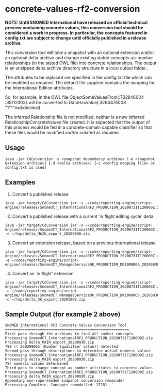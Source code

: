 # concrete-values-rf2-conversion

__NOTE: Until SNOMED International have released an official technical preview containing concrete values, this conversion tool should be considered a work in progress.  In particular, the concepts featured in config.txt are subject to change until officially published in a release archive__

This conversion tool will take a snapshot with an optional extension and/or an optional delta archive and change existing stated concepts-as-number 
relationships (in the stated OWL file) into concrete relationships.  The output is an unzipped delta archive directory structure in a local output folder..

The attributes to be replaced are specified in the config.txt file which can be modified as required.  The default file supplied contains the mapping for the International Edition attributes.

So, for example, in the OWL file ObjectSomeValuesFrom(:732946004 :38112003) will be converted to DataHasValue(:3264476008 \"1\"^^xsd:decimal)

The inferred Relationship file is not modified, neither is a new inferred RelationshipConcreteValues file created. It is expected that the output of this process would be
fed in a concrete-domain capable classifier so that these files would be modified and/or created as required.

## Usage
`java -jar CdConversion -s <snapshot dependency archive> [-e <snapshot extension archive>] [-d <delta archive>] [-c <config mapping file> or config.txt is used]`

## Examples
1.  Convert a published release

```
java -jar target/CdConversion.jar -s ~/code/reporting-engine/script-engine/releases/SnomedCT_InternationalRF2_PRODUCTION_20200731T120000Z.zip
```
  
2.  Convert a published release with a current 'in flight editing cycle' delta

```  
java -jar target/CdConversion.jar -s ~/code/reporting-engine/script-engine/releases/SnomedCT_InternationalRF2_PRODUCTION_20200731T120000Z.zip -d ~/tmp/delta_MAIN_export_20200930.zip
```

3.  Convert an extension release, based on a previous international release

```
java -jar target/CdConversion.jar -s ~/code/reporting-engine/script-engine/releases/SnomedCT_InternationalRF2_PRODUCTION_20200731T120000Z.zip  
-e ~/code/reporting-engine/script-engine/releases/SnomedCT_ManagedServiceDK_PRODUCTION_DK1000005_20200930T120000Z.zip
```
4.   Convert an 'in flight' extension

```
java -jar target/CdConversion.jar -s ~/code/reporting-engine/script-engine/releases/SnomedCT_InternationalRF2_PRODUCTION_20200731T120000Z.zip  
-e ~/code/reporting-engine/script-engine/releases/SnomedCT_ManagedServiceDK_PRODUCTION_DK1000005_20200930T120000Z.zip  
-d ~/tmp/delta_DK_export_20201002.zip
```
## Sample Output (for example 2 above)

    SNOMED International RF2 Concrete Values Conversion Tool  
    =========================================================  
    First pass through the archives to find all number concepts  
    Processing SnomedCT_InternationalRF2_PRODUCTION_20200731T120000Z.zip  
    Processing delta_MAIN_export_20200930.zip  
    789 <! 260299005 |Number (qualifier value)| detected  
    Second pass through descriptions to determine actual numeric values  
    Processing SnomedCT_InternationalRF2_PRODUCTION_20200731T120000Z.zip  
    Processing delta_MAIN_export_20200930.zip  
    784 numeric values determined  
    Third pass to change concept-as-number attributes to concrete values  
    Processing SnomedCT_InternationalRF2_PRODUCTION_20200731T120000Z.zip  
    Processing delta_MAIN_export_20200930.zip  
    Appending non-superseeded snapshot conversion remainder  
    Processing Complete. Concepts remodelled: 27281  `
